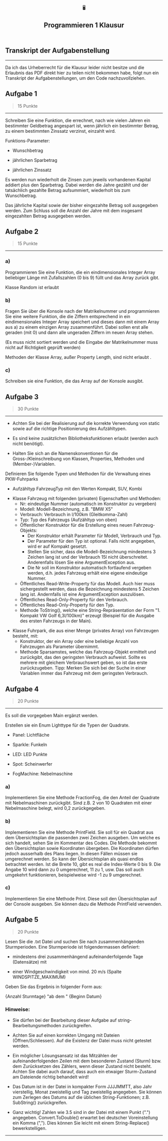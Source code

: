 <html><head><meta http-equiv="Content-Type" content="text/html; charset=utf-8"/><title>Programmieren 1 Klausur</title></head><body><article id="240b1c75-4fe1-4af9-bcc9-94de509d8a4b" class="page sans"><header><div class="page-header-icon undefined"><span class="icon">🖥️</span></div><h1 class="page-title">Programmieren 1 Klausur</h1></header><div class="page-body"><h1 id="862ae1c0-0551-41a5-adf6-68a60559660e" class="">Transkript der Aufgabenstellung</h1><hr id="5dd09f24-c48e-4137-8cd7-b647dc21ac84"/><p id="4741d30b-d523-430b-be80-f630d7e3202c" class="">Da ich das Urheberrecht für die Klausur leider nicht besitze und die Erlaubnis das PDF direkt hier zu teilen nicht bekommen habe, folgt nun ein Transkript der Aufgabenstellungen, um den Code nachzuvollziehen.</p><h1 id="f0ec7351-aa41-4c2f-85e6-4c03bcffc372" class="">Aufgabe 1 </h1><blockquote id="fcb066e5-a8cc-44a3-b4bf-b76a28b35167" class="">15 Punkte</blockquote><hr id="29dfaf85-33b0-4740-a0ff-1c9a00c0567a"/><p id="4c1765c4-756f-487c-a971-6c53f0f9cb0f" class="">Schreiben Sie eine Funktion, die errechnet, nach wie vielen Jahren ein bestimmter Geldbetrag angespart ist, wenn jährlich ein bestimmter Betrag, zu einem bestimmten Zinssatz verzinst,
einzahlt wird.</p><p id="53ab5d14-2b0f-4ba0-8d0a-51bca6d8e91e" class="">Funktions-Parameter: </p><ul id="5fd7886c-5388-4c11-97e0-4479e08a682e" class="bulleted-list"><li>Wunschbetrag</li></ul><ul id="8bc167c4-d42f-4807-9fcd-a98450c9aa6d" class="bulleted-list"><li>jährlichen Sparbetrag</li></ul><ul id="e3dab728-d436-4088-947a-75e12b9e98b3" class="bulleted-list"><li>jährlichen Zinssatz</li></ul><p id="7cc7e8dc-a6d2-4531-8de8-ba4223ab0165" class="">Es werden nun wiederholt die Zinsen zum jeweils vorhandenen Kapital addiert plus den Sparbetrag. Dabei werden die Jahre gezählt und der tatsächlich gezahlte Betrag aufsummiert, wiederholt bis zum Wunschbetrag.</p><p id="f04e7ece-c1d5-4d73-9bed-e613f550b467" class="">Das jährliche Kapital sowie der bisher eingezahlte Betrag soll ausgegeben werden.
Zum Schluss soll die Anzahl der Jahre mit dem insgesamt eingezahlten Betrag ausgegeben werden.</p><h1 id="19955345-dffc-4491-a873-9d9c03301d29" class="">Aufgabe 2</h1><blockquote id="393234ff-cb71-46ee-9510-d6c7eb66cc31" class="">15 Punkte</blockquote><hr id="3ca79f7c-2482-46ce-bc53-0458e5572a5e"/><h3 id="ac775d47-d925-493a-85f9-b50872a869de" class="">a)</h3><p id="f22d3629-f540-4370-84b6-1307357dfb59" class="">Programmieren Sie eine Funktion, die ein eindimensionales Integer Array beliebiger Länge mit Zufallszahlen (0 bis 9) füllt und das Array zurück gibt.</p><p id="814c7215-f1b0-4a36-82ce-4358ee0c99b8" class="">Klasse Random ist erlaubt</p><h3 id="c347cf84-9f95-4c3f-a0be-ebf467dbcdc4" class="">b)</h3><p id="36c096be-150b-4a9e-ac9c-7eb1454dddd5" class="">Fragen Sie über die Konsole nach der Matrikelnummer und programmieren Sie eine weitere Funktion, die die Ziffern entsprechend in ein eindimensionales Integer Array speichert und dieses dann mit einem Array aus a) zu einem einzigen Array zusammenführt. Dabei sollen erst alle geraden (mit 0) und dann alle ungeraden Ziffern im neuen Array stehen.</p><p id="2e3f871b-8c57-4f5c-a809-bd99ecec61ff" class="">(Es muss nicht sortiert werden und die Eingabe der Matrikelnummer muss nicht auf Richtigkeit geprüft werden)</p><p id="7f3d295b-dd59-4771-91fb-df063ecab494" class="">Methoden der Klasse Array, außer Property Length, sind nicht erlaubt .</p><h3 id="3c20ee54-5c98-4b7f-967c-347e5bf3a504" class="">c)</h3><p id="e388d12e-0c2a-49a8-a3ae-25451c58ce37" class="">Schreiben sie eine Funktion, die das Array auf der Konsole ausgibt.</p><h1 id="5e657150-19f5-4323-b101-67fcc75aceea" class="">Aufgabe 3</h1><blockquote id="f4fb491a-7595-477d-b328-bf2670bcc563" class="">30 Punkte</blockquote><hr id="079fea10-e41b-4a51-9a6b-11becd05d98f"/><ul id="1b1530fd-65f8-4f6a-a791-f4ce13269ba3" class="bulleted-list"><li>Achten Sie bei der Realisierung auf die korrekte Verwendung von static sowie
auf die richtige Positionierung des Aufzähltypen.</li></ul><ul id="a73e0542-d686-4e6f-b28b-4e2522d68683" class="bulleted-list"><li>Es sind keine zusätzlichen Bibliotheksfunktionen erlaubt (werden auch nicht
benötigt).</li></ul><ul id="d7197dfa-7935-4e0f-8b2c-f9cbada1237e" class="bulleted-list"><li>Halten Sie sich an die Namenskonventionen für die Gross-/Kleinschreibung von
Klassen, Properties, Methoden und (Member-)Variablen.</li></ul><p id="ef904a72-4bc0-4603-b201-b306607076ff" class="">Definieren Sie folgende Typen und Methoden für die Verwaltung eines PKW-Fuhrparks</p><ul id="93287909-9a5d-41cc-a156-131081c771fc" class="bulleted-list"><li>Aufzähltyp FahrzeugTyp mit den Werten Kompakt, SUV, Kombi</li></ul><ul id="f582ed0e-3622-4f5d-bddf-4f0df87fc646" class="bulleted-list"><li>Klasse Fahrzeug mit folgenden (privaten) Eigenschaften und Methoden:<ul id="2d1a1ecb-e468-4028-a6bd-f1f0c1a505a6" class="bulleted-list"><li>Nr: eindeutige Nummer (automatisch im Konstruktor zu vergeben)</li></ul><ul id="fa1c7bf1-2772-41a8-a81a-6903219f2b58" class="bulleted-list"><li>Modell: Modell-Bezeichnung, z.B. &quot;BMW X5&quot;</li></ul><ul id="e79c9b86-5fc2-41e5-adcf-6895e89515d3" class="bulleted-list"><li>Verbrauch: Verbrauch in l/100km (Gleitkomma-Zahl)</li></ul><ul id="38517829-54f5-4568-a8f3-931b8c6ad3e0" class="bulleted-list"><li>Typ: Typ des Fahrzeugs (Aufzähltyp von oben)</li></ul><ul id="f6ac8e06-208f-43b8-a0f0-a5163215bbd7" class="bulleted-list"><li>Öffentlicher Konstruktor für die Erstellung eines neuen Fahrzeug-Objekts:<ul id="48feb0e2-95fe-47f6-8d61-08390cd52fe2" class="bulleted-list"><li>Der Konstruktor erhält Parameter für Modell, Verbrauch und Typ.</li></ul><ul id="1e39538b-f278-4d4c-8d74-19abdd178610" class="bulleted-list"><li>Der Parameter für den Typ ist optional. Falls nicht angegeben, wird er
auf Kompakt gesetzt.</li></ul><ul id="d74e7619-bfb4-4d82-8d04-e1d661cdef2f" class="bulleted-list"><li>Stellen Sie sicher, dass die Modell-Bezeichnung mindestens 3 Zeichen
lang ist und der Verbrauch 15l nicht überschreitet. Anderenfalls lösen
Sie eine ArgumentException aus.</li></ul><ul id="730c707d-e600-48c2-8d54-242a193f0578" class="bulleted-list"><li>Die Nr soll im Konstruktor automatisch fortlaufend vergeben werden,
d.h. jedes Fahrzeug erhält eine eigene eindeutige Nummer.</li></ul></li></ul><ul id="c81fa38f-66e0-4b0a-8620-2ad2de464fc3" class="bulleted-list"><li>Öffentliches Read-Write-Property für das Modell. Auch hier muss sichergestellt werden, dass die Bezeichnung mindestens 5 Zeichen lang ist. Andernfalls ist eine ArgumentException auszulösen.</li></ul><ul id="d98c903e-27e8-4d48-bbfd-e3b064f5b986" class="bulleted-list"><li>Öffentliches Read-Only-Property für den Verbrauch.</li></ul><ul id="ddec603d-26b8-4597-aedb-ffcb758692d4" class="bulleted-list"><li>Öffentliches Read-Only-Property für den Typ.</li></ul><ul id="92be50f4-4213-40e1-9740-a1c345fdb62a" class="bulleted-list"><li>Methode ToString(), welche eine String-Repräsentation der Form &quot;1. Kompakt VW Golf 6,3l/100km)&quot; erzeugt (Beispiel für die Ausgabe des ersten Fahrzeugs in der Main).</li></ul></li></ul><ul id="fea5c82f-8867-4486-afac-2d407f0b6a9e" class="bulleted-list"><li>Klasse Fuhrpark, die aus einer Menge (privates Array) von Fahrzeugen besteht, mit:<ul id="cd14c07b-61bb-4f0f-a1d1-17e26ee40053" class="bulleted-list"><li>Konstruktor, der ein Array oder eine beliebige Anzahl von Fahrzeugen als
Parameter übernimmt.</li></ul><ul id="5989247b-792d-43fd-90f8-2864a130cb52" class="bulleted-list"><li>Methode Sparsamstes, welche das Fahrzeug-Objekt ermittelt und zurückgibt, das den geringsten Verbrauch aufweist. Sollte es mehrere mit gleichem
Verbrauchswert geben, so ist das erste zurückzugeben.
Tipp: Merken Sie sich bei der Suche in einer Variablen immer das Fahrzeug
mit dem geringsten Verbrauch.</li></ul></li></ul><p id="1c8b40a3-06d2-4d61-8552-eab05c701988" class="">
</p><h1 id="3ea48a42-5f23-4d0a-8301-4664178a95b2" class="">Aufgabe 4</h1><blockquote id="f2a01908-3bb7-44a3-b7fa-ceff746f8c24" class="">20 Punkte</blockquote><hr id="55140356-30f7-41b7-a750-887b0da6e18e"/><p id="15268a78-04c1-4271-8ab1-ba900a60b887" class="">Es soll die vorgegeben Main ergänzt werden.</p><p id="1c5add0f-19dd-46fb-a9af-a0ac5b1d2ae3" class="">Erstellen sie ein Enum Lighttype für die Typen der Quadrate.</p><ul id="88166bf1-f705-4f36-a3ec-6afe41448de6" class="bulleted-list"><li>Panel: Lichtfläche</li></ul><ul id="dda65fed-6a2d-4968-a83e-9f50d2dbb03d" class="bulleted-list"><li>Sparkle: Funkeln</li></ul><ul id="4b2dc2c1-a057-486d-a1a6-540046744429" class="bulleted-list"><li>LED: LED Punkte</li></ul><ul id="98e520c6-d5f3-4bad-8bc0-9d6bc1ffac3f" class="bulleted-list"><li>Spot: Scheinwerfer</li></ul><ul id="38be43d5-5420-4b1a-8cab-bb5f39d65a2e" class="bulleted-list"><li>FogMachine: Nebelmaschine</li></ul><h3 id="50d25cd2-1268-4436-abb2-93df71da194d" class="">a)</h3><p id="c9ad7887-1a98-40d0-9f4e-ee8b83681b1a" class="">Implementieren Sie eine Methode FractionFog, die den Anteil der Quadrate mit Nebelmaschinen zurückgibt. Sind z.B. 2 von 10 Quadraten mit einer Nebelmaschine belegt, wird 0,2 zurückgegeben.</p><h3 id="b262e922-9180-4ede-a3bb-00261bf14db3" class="">b)</h3><p id="c81cb0cd-9cf3-4a9b-8a8f-92c864f24b9f" class="">Implementieren Sie eine Methode PrintField. Sie soll für ein Quadrat aus dem
Übersichtsplan die passenden zwei Zeichen ausgeben. Um welche es sich handelt,
sehen Sie im Kommentar des Codes. Die Methode bekommt den Übersichtsplan
sowie Koordinaten übergeben. Die Koordinaten dürfen jedoch ausserhalb des
Plans liegen. In diesen Fällen müssen sie umgerechnet werden. So kann der
Übersichtsplan als quasi endlos betrachtet werden. Ist die Breite 10, gibt es
real die Index-Werte 0 bis 9. Die Angabe 10 wird dann zu 0 umgerechnet, 11
zu 1, usw. Das soll auch umgekehrt funktionieren, beispielweise wird -1 zu 9
umgerechnet.</p><h3 id="dce1917a-cc54-43b5-9722-21bcab1e3924" class="">c)</h3><p id="80a14992-7ba8-4d4d-9097-caa247563269" class="">Implementieren Sie eine Methode Print. Diese soll den Übersichtsplan auf der
Console ausgeben. Sie können dazu die Methode PrintField verwenden.</p><h1 id="4887c224-2b20-43dd-8d8b-8bb8d0ad6e31" class="">Aufgabe 5</h1><blockquote id="fdd481cb-0364-40c3-9aba-45c1aceec6a5" class="">20 Punkte</blockquote><p id="8f17ce24-195f-48d0-9a6a-8b8fac37bc04" class="">Lesen Sie die .txt Datei und suchen Sie nach zusammenhängenden Sturmperioden. Eine
Sturmperiode ist folgendermassen definiert:</p><ul id="05b925d3-cc99-4d8e-978b-5f072dd17a3b" class="bulleted-list"><li>mindestens drei zusammenhängend aufeinanderfolgende Tage (Datensätze) mit</li></ul><ul id="c152307a-a039-4187-9361-a0cdd2c83aa6" class="bulleted-list"><li>einer Windgeschwindigkeit von mind. 20 m/s (Spalte WINDSPITZE_MAXIMUM)</li></ul><p id="7726bc58-675f-48db-9d0a-1c27f7a2d692" class="">Geben Sie das Ergebnis in folgender Form aus:<div class="indented"><p id="4733f1ad-fb84-4327-8a17-2e1bdef24cde" class="">{Anzahl Sturmtage} &quot;ab dem &quot;  {Beginn Datum}</p></div></p><h3 id="008ba5c4-fe71-4723-8a13-6171dd1173a1" class="">Hinweise:</h3><ul id="de017a42-ec6a-45c2-9355-689320e12dc4" class="bulleted-list"><li>Sie dürfen bei der Bearbeitung dieser Aufgabe auf string-Bearbeitungsmethoden
zurückgreifen.</li></ul><ul id="5df53d3c-ccf3-4660-b5af-0cee8dc8a945" class="bulleted-list"><li>Achten Sie auf einen korrekten Umgang mit Dateien (Öffnen/Schliessen). Auf
die Existenz der Datei muss nicht getestet werden.</li></ul><ul id="be45cf66-62bf-4973-b04f-ce4f1b120e70" class="bulleted-list"><li>Ein möglicher Lösungsansatz ist das Mitzählen der aufeinanderfolgenden Zeilen
mit dem besonderen Zustand (Sturm) bzw. dem Zurücksetzen des Zählers,
wenn dieser Zustand nicht besteht. Achten Sie dabei auch darauf, dass auch ein
etwaiger Sturm-Zustand am Dateiende richtig behandelt wird!</li></ul><ul id="e2206afb-3fea-497b-a1ac-582f55f74a82" class="bulleted-list"><li>Das Datum ist in der Datei in kompakter Form JJJJMMTT, also Jahr vierstellig,
Monat zweistellig und Tag zweistellig angegeben. Sie können zum Zerlegen des
Datums auf die üblichen String-Funktionen; z.B. SubString() zurückgreifen.</li></ul><ul id="1537aa61-8665-47b3-a0e9-2171742773c9" class="bulleted-list"><li>Ganz wichtig! Zahlen wie 3.5 sind in der Datei mit einem Punkt (&quot;.&quot;) angegeben.
Convert.ToDouble() erwartet bei deutscher Voreinstellung ein Komma (&quot;,&quot;).
Dies können Sie leicht mit einem String-Replace() bewerkstelligen.</li></ul><hr id="125da86d-064e-4727-ab63-2c52c5eb4dd4"/><p id="ed834bc5-b39c-41d5-94d3-5cbf589a188a" class="">
</p></div></article></body></html>
